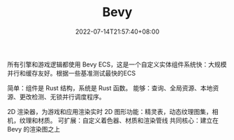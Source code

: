 ﻿---
weight: 
title: "Bevy"
description: "一个令人耳目一新的简单的数据驱动游戏引擎，内置于 Rust Free 和 Open Source Forever 中！"
date: 2022-07-14T21:57:40+08:00
lastmod: 2022-07-14T16:45:40+08:00
draft: false
authors: ["june"]
featuredImage: "456.png"
link: "https://bevyengine.org/"
tags: ["Bevy","ÐéÄâ»áÒé"]
categories: ["navigation"]
navigation: ["ÐéÄâ»áÒé"]
lightgallery: true
toc: true
pinned: false
recommend: false
recommend1: false
---
所有引擎和游戏逻辑都使用 Bevy ECS，这是一个自定义实体组件系统快：大规模并行和缓存友好。根据一些基准测试最快的ECS

简单：组件是 Rust 结构，系统是 Rust 函数。
能够：查询、全局资源、本地资源、更改检测、无锁并行调度程序。

2D 渲染器，为游戏和应用渲染实时 2D 图形功能：精灵表，动态纹理图集，相机，纹理和材质。
可扩展：自定义着色器、材质和渲染管线
共同核心：建立在 Bevy 的渲染图之上